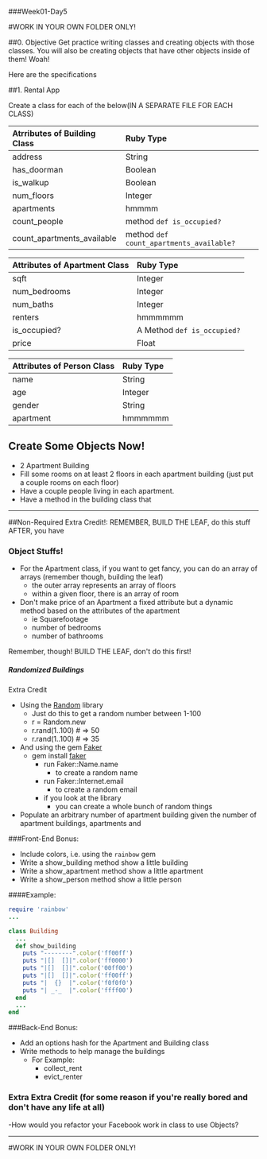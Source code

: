 ###Week01-Day5


#WORK IN YOUR OWN FOLDER ONLY!

##0. Objective
Get practice writing classes and creating objects with those classes. You will also be creating objects that have other objects inside of them! Woah!

Here are the specifications

##1. Rental App

Create a class for each of the below(IN A SEPARATE FILE FOR EACH CLASS) 

|Atrributes of Building Class |Ruby Type|
|:----------|:-----------|
|address|String|
|has_doorman|Boolean|
|is_walkup|Boolean|
|num_floors|Integer|
|apartments|hmmmm|
|count_people|method `def is_occupied?`|
|count_apartments_available|method `def count_apartments_available?`|

|Attributes of Apartment Class|Ruby Type|
|:----------|:-----------|
|sqft|Integer|
|num_bedrooms|Integer|
|num_baths|Integer|
|renters|hmmmmmm|
|is_occupied?|A Method `def is_occupied?`|
|price|Float|


|Attributes of Person Class|Ruby Type|
|:----------|:-----------|
|name|String|
|age|Integer|
|gender|String|
|apartment|hmmmmmm|

## Create Some Objects Now!
- 2 Apartment Building
- Fill some rooms on at least 2 floors in each apartment building (just put a couple rooms on each floor)
- Have a couple people living in each apartment.
- Have a method in the building class that 


---

##Non-Required Extra Credit!:
REMEMBER, BUILD THE LEAF, do this stuff AFTER, you have

### Object Stuffs!
- For the Apartment class, if you want to get fancy, you can do an array of arrays (remember though, building the leaf)
	- the outer array represents an array of floors
	- within a given floor, there is an array of room
- Don't make price of an Apartment a fixed attribute but a dynamic method based on the attributes of the apartment
	- ie Squarefootage
	- number of bedrooms
	- number of bathrooms 

Remember, though! BUILD THE LEAF, don't do this first!


##### Randomized Buildings
Extra Credit

- Using the [Random](http://www.ruby-doc.org/core-1.9.3/Random.html) library
    - Just do this to get a random number between 1-100
    - r = Random.new
    - r.rand(1..100) # => 50
    - r.rand(1..100) # => 35
- And using the gem [Faker](http://faker.rubyforge.org/)
  - gem install [faker](http://faker.rubyforge.org/)
    - run Faker::Name.name 
      - to create a random name
    - run Faker::Internet.email
      - to create a random email
    - if you look at the library
      - you can create a whole bunch of random things
- Populate an arbitrary number of apartment building given the number of apartment buildings, apartments and 

###Front-End Bonus:
- Include colors, i.e. using the `rainbow` gem
- Write a show_building method show a little building
- Write a show_apartment method show a little apartment
- Write a show_person method show a little person

####Example:
```ruby
require 'rainbow'
...

class Building
  ...
  def show_building
    puts "--------".color('ff00ff')
    puts "|[]  []|".color('ff0000')
    puts "|[]  []|".color('00ff00')
    puts "|[]  []|".color('ff00ff')
    puts "|  {}  |".color('f0f0f0')
    puts "| _-_  |".color('ffff00')
  end
  ...
end

```

###Back-End Bonus:
- Add an options hash for the Apartment and Building class
- Write methods to help manage the buildings
  - For Example:
    - collect_rent
    - evict_renter


### Extra Extra Credit (for some reason if you're really bored and don't have any life at all)

-How would you refactor your Facebook work in class to use Objects?

---

#WORK IN YOUR OWN FOLDER ONLY!
